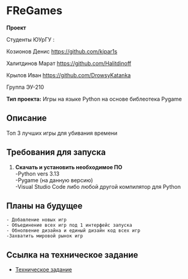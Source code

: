 # FReGames 

**Проект** 

Студенты ЮУрГУ :

Козионов Денис https://github.com/kipar1s

Халитдинов Марат https://github.com/Halitdinoff

Крылов Иван https://github.com/DrowsyKatanka

Группа ЭУ-210

**Тип проекта:**  Игры на языке Python на основе библеотека Pygame

## Описание
Топ 3 лучших игры для убивания времени 


## Требования для запуска

1. **Скачать и установить необходимое ПО**    
   -Python vers 3.13    
   -Pygame (на данную версию)     
   -Visual Studio Code либо любой другой компилятор для Python     




## Планы на будущее
    - Добавление новых игр
    - Объединение всех игр под 1 интерфейс запуска
    - Обнолвение дизайна и единый дизайн код всех игр
    -Захватить мировой рынок игр

## Ссылка на техническое задание

- [Техническое задание](TZ.md)

